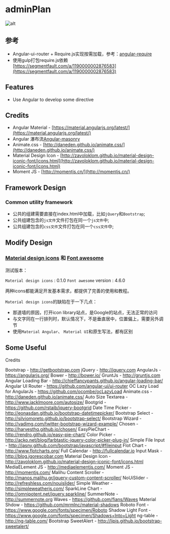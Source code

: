 # adminPlan

![alt](https://raw.githubusercontent.com/flyingSprite/adminPlan/master/app/favicon.ico)

## 参考 ##

* Angular-ui-router + Require.js实现按需加载，参考：[angular-require](https://github.com/Treri/angular-require)
* 使用gulp打包require.js依赖[https://segmentfault.com/a/1190000002876583](https://segmentfault.com/a/1190000002876583)

## Features ##

* Use Angular to develop some directive

## Credits ##

* Angular Material - [https://material.angularjs.org/latest/](https://material.angularjs.org/latest/)
* Angular 瀑布流[Angular-masonry](https://github.com/passy/angular-masonry)
* Animate.css - [http://daneden.github.io/animate.css/](http://daneden.github.io/animate.css/)
* Material Design Icon - [http://zavoloklom.github.io/material-design-iconic-font/icons.html](http://zavoloklom.github.io/material-design-iconic-font/icons.html)
* Moment JS - [http://momentjs.cn/](http://momentjs.cn/)

## Framework Design ##

### Common utility framework ###

* 公共的组建需要直接在index.html中加载，比如`jQuery`和`Bootstrap`;
* 公共组建包含的`js文件`文件打包在同一个`js文件`中;
* 公共组建包含的`css文件`文件打包在同一个`css文件`中;


## Modify Design ##

### [Material design icons](https://materialdesignicons.com/) 和 [Font awesome](http://fontawesome.io/) ###

测试版本：

`Material design icons` : 0.1.0
`Font awesome` version : 4.6.0

两种icons都能满足开发基本需求，都提供了完善的使用和教程。

`Material design icons`的缺陷在于一下几点：
* 那道墙的原因，打开icon library站点，是Google的站点，无法正常的访问
* 与文字同在一行排列时，默认情况下，不是垂直居中，位置偏上，需要另外调节
* 使用`Material Angular`、 `Material UI`和原生写法，都有区别

## Some Useful ##

Credits

Bootstrap - http://getbootstrap.com
jQuery - http://jquery.com
AngularJs - https://angularjs.org/
Bower - http://bower.io/
GruntJs - http://gruntjs.com
Angular Loading Bar - http://chieffancypants.github.io/angular-loading-bar/
Angular UI Router - https://github.com/angular-ui/ui-router
OC Lazy Load for AngularJs - https://github.com/ocombe/ocLazyLoad
Animate.css - http://daneden.github.io/animate.css/
Auto Size Textarea - http://www.jacklmoore.com/autosize/
Bootgrid - https://github.com/rstaib/jquery-bootgrid
Date Time Picker - http://eonasdan.github.io/bootstrap-datetimepicker/
Bootstrap Select - http://silviomoreto.github.io/bootstrap-select/
Bootstrap Wizard - http://vadimg.com/twitter-bootstrap-wizard-example/
Chosen - http://harvesthq.github.io/chosen/
EasyPieChart - http://rendro.github.io/easy-pie-chart/
Color Picker - http://acko.net/blog/farbtastic-jquery-color-picker-plug-in/
Simple File Input - http://jasny.github.com/bootstrap/javascript/#fileinput
Flot Chart - http://www.flotcharts.org/
Full Calendar - http://fullcalendar.io
Input Mask - http://blog.igorescobar.com
Material Design Icon - http://zavoloklom.github.io/material-design-iconic-font/icons.html
MediaELement JS - http://mediaelementjs.com/
Moment JS - http://momentjs.com/
Malihu Content Scroller - http://manos.malihu.gr/jquery-custom-content-scroller/
NoUiSlider - http://refreshless.com/nouislider/
Simple Weather - http://simpleweatherjs.com/
SparkLine Chart - http://omnipotent.net/jquery.sparkline/
SummerNote - http://summernote.org
Waves - https://github.com/fians/Waves
Material Shdow - https://github.com/mrmlnc/material-shadows
Roboto Font - https://www.google.com/fonts/specimen/Roboto
Shadow Light Font - https://www.google.com/fonts/specimen/Shadows+Into+Light
ng-table - http://ng-table.com/
Bootstrap SweetAlert - http://lipis.github.io/bootstrap-sweetalert/
